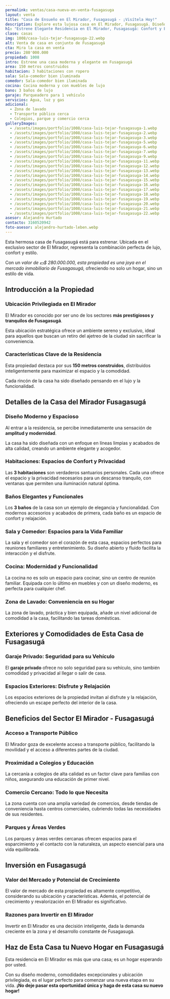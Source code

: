 ```yaml
---
permalink: ventas/casa-nueva-en-venta-fusagasuga
layout: venta
title: "Casa de Ensueño en El Mirador, Fusagasugá - ¡Visítela Hoy!"
description: Explore esta lujosa casa en El Mirador, Fusagasugá. Diseño moderno, comodidades excepcionales. ¡Haga clic para más detalles!
h1: "Estrene Elegante Residencia en El Mirador, Fusagasugá: Confort y Estilo"
clase: casas
img: 1008/casa-luis-tejar-fusagasuga-22.webp
alt: Venta de casa en conjunto de Fusagasugá
cta: Mira la casa en venta
precio: 280'000.000
propiedad: 1008
intro: Estrene una casa moderna y elegante en Fusagasugá
area: 150 metros construidos
habitacion: 3 habitaciones con ropero
sala: Sala-comedor bien iluminada
comedor: Sala-comedor bien iluminada
cocina: Cocina moderna y con muebles de lujo
bano: 3 baños de lujo
garaje: Parqueadero para 1 vehículo
servicios: Agua, luz y gas
adicional:
  - Zona de lavado
  - Transporte público cerca
  - Colegios, parque y comercio cerca
galleryImages:
  - /assets/images/portfolio/1008/casa-luis-tejar-fusagasuga-1.webp
  - /assets/images/portfolio/1008/casa-luis-tejar-fusagasuga-2.webp
  - /assets/images/portfolio/1008/casa-luis-tejar-fusagasuga-3.webp
  - /assets/images/portfolio/1008/casa-luis-tejar-fusagasuga-5.webp
  - /assets/images/portfolio/1008/casa-luis-tejar-fusagasuga-6.webp
  - /assets/images/portfolio/1008/casa-luis-tejar-fusagasuga-7.webp
  - /assets/images/portfolio/1008/casa-luis-tejar-fusagasuga-9.webp
  - /assets/images/portfolio/1008/casa-luis-tejar-fusagasuga-11.webp
  - /assets/images/portfolio/1008/casa-luis-tejar-fusagasuga-12.webp
  - /assets/images/portfolio/1008/casa-luis-tejar-fusagasuga-13.webp
  - /assets/images/portfolio/1008/casa-luis-tejar-fusagasuga-14.webp
  - /assets/images/portfolio/1008/casa-luis-tejar-fusagasuga-15.webp
  - /assets/images/portfolio/1008/casa-luis-tejar-fusagasuga-16.webp
  - /assets/images/portfolio/1008/casa-luis-tejar-fusagasuga-17.webp
  - /assets/images/portfolio/1008/casa-luis-tejar-fusagasuga-18.webp
  - /assets/images/portfolio/1008/casa-luis-tejar-fusagasuga-19.webp
  - /assets/images/portfolio/1008/casa-luis-tejar-fusagasuga-20.webp
  - /assets/images/portfolio/1008/casa-luis-tejar-fusagasuga-21.webp
  - /assets/images/portfolio/1008/casa-luis-tejar-fusagasuga-22.webp
asesor: Alejandro Hurtado
contacto: 3160520942
foto-asesor: alejandro-hurtado-leben.webp
---
```

Esta hermosa casa de Fusagasugá está para estrenar. Ubicada en el exclusivo sector de El Mirador, representa la combinación perfecta de lujo, confort y estilo.

Con un *valor de 💵$ 280.000.000, esta propiedad es una joya en el mercado inmobiliario de Fusagasugá,* ofreciendo no solo un hogar, sino un estilo de vida.

## Introducción a la Propiedad

### Ubicación Privilegiada en El Mirador

El Mirador es conocido por ser uno de los sectores **más prestigiosos y tranquilos de Fusagasugá**.

Esta ubicación estratégica ofrece un ambiente sereno y exclusivo, ideal para aquellos que buscan un retiro del ajetreo de la ciudad sin sacrificar la conveniencia.

### Características Clave de la Residencia

Esta propiedad destaca por sus **150 metros construidos**, distribuidos inteligentemente para maximizar el espacio y la comodidad.

Cada rincón de la casa ha sido diseñado pensando en el lujo y la funcionalidad.

## Detalles de la Casa del Mirador Fusagasugá

### Diseño Moderno y Espacioso

Al entrar a la residencia, se percibe inmediatamente una sensación de **amplitud y modernidad**.

La casa ha sido diseñada con un enfoque en líneas limpias y acabados de alta calidad, creando un ambiente elegante y acogedor.

### Habitaciones: Espacios de Confort y Privacidad

Las **3 habitaciones** son verdaderos santuarios personales. Cada una ofrece el espacio y la privacidad necesarios para un descanso tranquilo, con ventanas que permiten una iluminación natural óptima.

### Baños Elegantes y Funcionales

Los **3 baños** de la casa son un ejemplo de elegancia y funcionalidad. Con modernos accesorios y acabados de primera, cada baño es un espacio de confort y relajación.

### Sala y Comedor: Espacios para la Vida Familiar

La sala y el comedor son el corazón de esta casa, espacios perfectos para reuniones familiares y entretenimiento. Su diseño abierto y fluido facilita la interacción y el disfrute.

### Cocina: Modernidad y Funcionalidad

La cocina no es solo un espacio para cocinar, sino un centro de reunión familiar. Equipada con lo último en muebles y con un diseño moderno, es perfecta para cualquier chef.

### Zona de Lavado: Conveniencia en su Hogar

La zona de lavado, práctica y bien equipada, añade un nivel adicional de comodidad a la casa, facilitando las tareas domésticas.

## Exteriores y Comodidades de Esta Casa de Fusagasugá

### Garaje Privado: Seguridad para su Vehículo

El **garaje privado** ofrece no solo seguridad para su vehículo, sino también comodidad y privacidad al llegar o salir de casa.

### Espacios Exteriores: Disfrute y Relajación

Los espacios exteriores de la propiedad invitan al disfrute y la relajación, ofreciendo un escape perfecto del interior de la casa.

## Beneficios del Sector El Mirador - Fusagasugá

### Acceso a Transporte Público

El Mirador goza de excelente acceso a transporte público, facilitando la movilidad y el acceso a diferentes partes de la ciudad.

### Proximidad a Colegios y Educación

La cercanía a colegios de alta calidad es un factor clave para familias con niños, asegurando una educación de primer nivel.

### Comercio Cercano: Todo lo que Necesita

La zona cuenta con una amplia variedad de comercios, desde tiendas de conveniencia hasta centros comerciales, cubriendo todas las necesidades de sus residentes.

### Parques y Áreas Verdes

Los parques y áreas verdes cercanas ofrecen espacios para el esparcimiento y el contacto con la naturaleza, un aspecto esencial para una vida equilibrada.

## Inversión en Fusagasugá

### Valor del Mercado y Potencial de Crecimiento

El valor de mercado de esta propiedad es altamente competitivo, considerando su ubicación y características. Además, el potencial de crecimiento y revalorización en El Mirador es significativo.

### Razones para Invertir en El Mirador

Invertir en El Mirador es una decisión inteligente, dada la demanda creciente en la zona y el desarrollo constante de Fusagasugá.

## Haz de Esta Casa tu Nuevo Hogar en Fusagasugá

Esta residencia en El Mirador es más que una casa; es un hogar esperando por usted.

Con su diseño moderno, comodidades excepcionales y ubicación privilegiada, es el lugar perfecto para comenzar una nueva etapa en su vida. **¡No deje pasar esta oportunidad única y haga de esta casa su nuevo hogar!**
